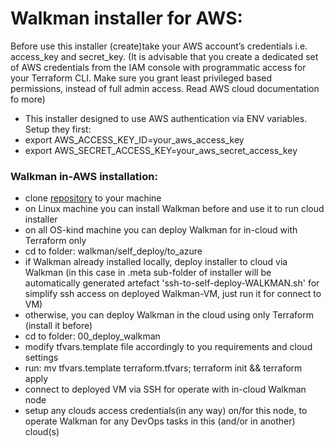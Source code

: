 # Walkman installer for AWS:
Before use this installer (create)take your AWS account’s credentials i.e. access_key and 
secret_key. (It is advisable that you create a dedicated set of AWS credentials from the IAM 
console with programmatic access for your Terraform CLI. Make sure you grant least privileged 
based permissions, instead of full admin access. Read AWS cloud documentation fo more)
- This installer designed to use AWS authentication via ENV variables. Setup they first:
- export AWS_ACCESS_KEY_ID=your_aws_access_key
- export AWS_SECRET_ACCESS_KEY=your_aws_secret_access_key 
 
 ### Walkman in-AWS installation:
- clone [repository](https://github.com/shakhor-shual/walkman/tree/main) to your machine 
- on Linux machine you can install Walkman before and use it to run cloud installer
- on all OS-kind machine you can deploy Walkman for in-cloud with Terraform only
- cd to folder:  walkman/self_deploy/to_azure 
- if Walkman already installed  locally, deploy installer to cloud via Walkman 
(in this case in .meta sub-folder of installer will be automatically generated
artefact 'ssh-to-self-deploy-WALKMAN.sh' for simplify ssh access on deployed 
Walkman-VM, just run it for connect to VM) 
- otherwise, you can deploy Walkman in the cloud using only Terraform (install it before)
- cd to folder: 00_deploy_walkman 
- modify tfvars.template file accordingly to you requirements and cloud settings
- run: mv tfvars.template terraform.tfvars; terraform init && terraform apply
- connect to deployed VM via SSH for operate with in-cloud Walkman node
- setup any clouds access credentials(in any way) on/for this node, to operate Walkman 
for any DevOps tasks in this (and/or in another) cloud(s)





